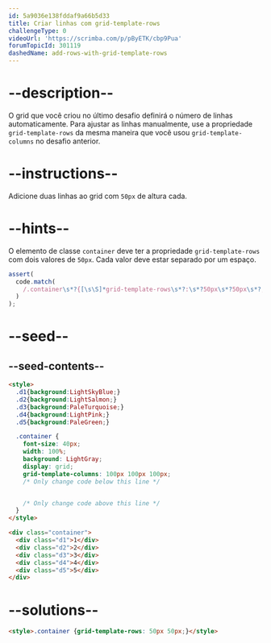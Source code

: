 ```yaml
---
id: 5a9036e138fddaf9a66b5d33
title: Criar linhas com grid-template-rows
challengeType: 0
videoUrl: 'https://scrimba.com/p/pByETK/cbp9Pua'
forumTopicId: 301119
dashedName: add-rows-with-grid-template-rows
---
```


# --description--

O grid que você criou no último desafio definirá o número de linhas automaticamente. Para ajustar as linhas manualmente, use a propriedade `grid-template-rows` da mesma maneira que você usou `grid-template-columns` no desafio anterior.

# --instructions--

Adicione duas linhas ao grid com `50px` de altura cada.

# --hints--

O elemento de classe `container` deve ter a propriedade `grid-template-rows` com dois valores de `50px`. Cada valor deve estar separado por um espaço.

```js
assert(
  code.match(
    /.container\s*?{[\s\S]*grid-template-rows\s*?:\s*?50px\s*?50px\s*?;[\s\S]*}/gi
  )
);
```

# --seed--

## --seed-contents--

```html
<style>
  .d1{background:LightSkyBlue;}
  .d2{background:LightSalmon;}
  .d3{background:PaleTurquoise;}
  .d4{background:LightPink;}
  .d5{background:PaleGreen;}

  .container {
    font-size: 40px;
    width: 100%;
    background: LightGray;
    display: grid;
    grid-template-columns: 100px 100px 100px;
    /* Only change code below this line */


    /* Only change code above this line */
  }
</style>

<div class="container">
  <div class="d1">1</div>
  <div class="d2">2</div>
  <div class="d3">3</div>
  <div class="d4">4</div>
  <div class="d5">5</div>
</div>
```

# --solutions--

```html
<style>.container {grid-template-rows: 50px 50px;}</style>
```
